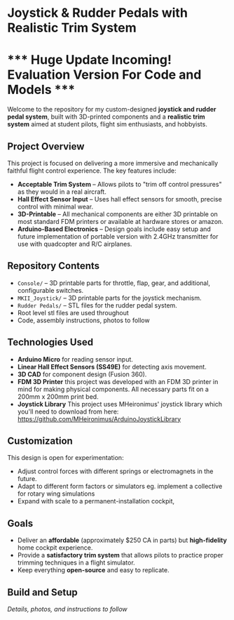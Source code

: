 # Joystick & Rudder Pedals with Realistic Trim System
# *** Huge Update Incoming! Evaluation Version For Code and Models ***

Welcome to the repository for my custom-designed **joystick and rudder pedal system**, built with 3D-printed components and a **realistic trim system** aimed at student pilots, flight sim enthusiasts, and hobbyists.

## Project Overview

This project is focused on delivering a more immersive and mechanically faithful flight control experience. The key features include:

- **Acceptable Trim System** – Allows pilots to "trim off control pressures" as they would in a real aircraft.
- **Hall Effect Sensor Input** – Uses hall effect sensors for smooth, precise control with minimal wear.
- **3D-Printable** – All mechanical components are either 3D printable on most standard FDM printers or available at hardware stores or amazon.
- **Arduino-Based Electronics** – Design goals include easy setup and future implementation of portable version with 2.4GHz transmitter for use with quadcopter and R/C airplanes.

## Repository Contents

- `Console/` – 3D printable parts for throttle, flap, gear, and additional, configurable switches.
- `MKII_Joystick/` – 3D printable parts for the joystick mechanism.
- `Rudder Pedals/` – STL files for the rudder pedal system.
- Root level stl files are used throughout
- Code, assembly instructions, photos to follow

## Technologies Used

- **Arduino Micro** for reading sensor input.
- **Linear Hall Effect Sensors (SS49E)** for detecting axis movement.
- **3D CAD** for component design (Fusion 360).
- **FDM 3D Printer** this project was developed with an FDM 3D printer in mind for making physical components. All necessary parts fit on a 200mm x 200mm print bed.
- **Joystick Library** This project uses MHeironimus' joystick library which you'll need to download from here: https://github.com/MHeironimus/ArduinoJoystickLibrary

## Customization

This design is open for experimentation:
- Adjust control forces with different springs or electromagnets in the future.
- Adapt to different form factors or simulators eg. implement a collective for rotary wing simulations
- Expand with scale to a permanent-installation cockpit,

## Goals

- Deliver an **affordable** (approximately $250 CA in parts) but **high-fidelity** home cockpit experience.
- Provide a **satisfactory trim system** that allows pilots to practice proper trimming techniques in a flight simulator.
- Keep everything **open-source** and easy to replicate.

## Build and Setup

*Details, photos, and instructions to follow*
